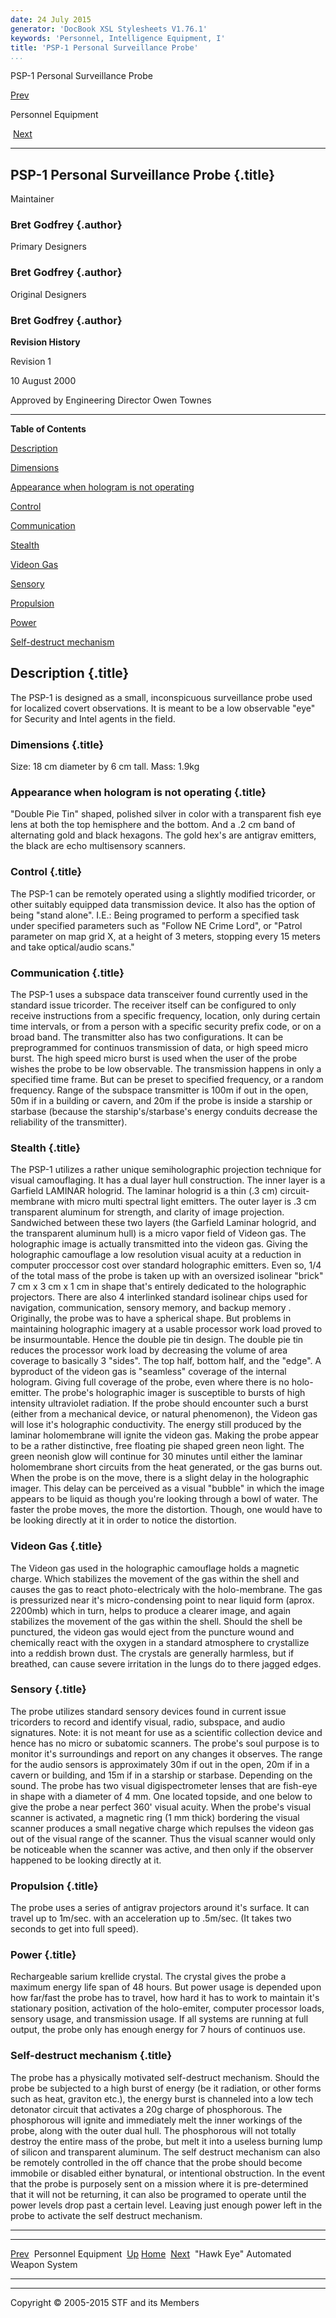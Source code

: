 ```yaml
---
date: 24 July 2015
generator: 'DocBook XSL Stylesheets V1.76.1'
keywords: 'Personnel, Intelligence Equipment, I'
title: 'PSP-1 Personal Surveillance Probe'
...
```


PSP-1 Personal Surveillance Probe

[Prev](equip.html) 

Personnel Equipment

 [Next](sentrygun.html)

* * * * *

PSP-1 Personal Surveillance Probe {.title}
---------------------------------

Maintainer

### Bret Godfrey {.author}

Primary Designers

### Bret Godfrey {.author}

Original Designers

### Bret Godfrey {.author}

**Revision History**

Revision 1

10 August 2000

Approved by Engineering Director Owen Townes

* * * * *

**Table of Contents**

[Description](psp-1.html#idp140478707031824)

[Dimensions](psp-1.html#idp140478707033120)

[Appearance when hologram is not
operating](psp-1.html#idp140478707034400)

[Control](psp-1.html#idp140478707035936)

[Communication](psp-1.html#idp140478707037568)

[Stealth](psp-1.html#idp140478707039728)

[Videon Gas](psp-1.html#idp140478707040960)

[Sensory](psp-1.html#idp140478707042912)

[Propulsion](psp-1.html#idp140478707044144)

[Power](psp-1.html#idp140478707045568)

[Self-destruct mechanism](psp-1.html#idp140478707047248)

Description {.title}
-----------

The PSP-1 is designed as a small, inconspicuous surveillance probe used
for localized covert observations. It is meant to be a low observable
"eye" for Security and Intel agents in the field.

### Dimensions {.title}

Size: 18 cm diameter by 6 cm tall. Mass: 1.9kg

### Appearance when hologram is not operating {.title}

"Double Pie Tin" shaped, polished silver in color with a transparent
fish eye lens at both the top hemisphere and the bottom. And a .2 cm
band of alternating gold and black hexagons. The gold hex's are antigrav
emitters, the black are echo multisensory scanners.

### Control {.title}

The PSP-1 can be remotely operated using a slightly modified tricorder,
or other suitably equipped data transmission device. It also has the
option of being "stand alone". I.E.: Being programed to perform a
specified task under specified parameters such as "Follow NE Crime
Lord", or "Patrol parameter on map grid X, at a height of 3 meters,
stopping every 15 meters and take optical/audio scans."

### Communication {.title}

The PSP-1 uses a subspace data transceiver found currently used in the
standard issue tricorder. The receiver itself can be configured to only
receive instructions from a specific frequency, location, only during
certain time intervals, or from a person with a specific security prefix
code, or on a broad band. The transmitter also has two configurations.
It can be preprogrammed for continuos transmission of data, or high
speed micro burst. The high speed micro burst is used when the user of
the probe wishes the probe to be low observable. The transmission
happens in only a specified time frame. But can be preset to specified
frequency, or a random frequency. Range of the subspace transmitter is
100m if out in the open, 50m if in a building or cavern, and 20m if the
probe is inside a starship or starbase (because the
starship's/starbase's energy conduits decrease the reliability of the
transmitter).

### Stealth {.title}

The PSP-1 utilizes a rather unique semiholographic projection technique
for visual camouflaging. It has a dual layer hull construction. The
inner layer is a Garfield LAMINAR hologrid. The laminar hologrid is a
thin (.3 cm) circuit-membrane with micro multi spectral light emitters.
The outer layer is .3 cm transparent aluminum for strength, and clarity
of image projection. Sandwiched between these two layers (the Garfield
Laminar hologrid, and the transparent aluminum hull) is a micro vapor
field of Videon gas. The holographic image is actually transmitted into
the videon gas. Giving the holographic camouflage a low resolution
visual acuity at a reduction in computer proccessor cost over standard
holographic emitters. Even so, 1/4 of the total mass of the probe is
taken up with an oversized isolinear "brick" 7 cm x 3 cm x 1 cm in shape
that's entirely dedicated to the holographic projectors. There are also
4 interlinked standard isolinear chips used for navigation,
communication, sensory memory, and backup memory . Originally, the probe
was to have a spherical shape. But problems in maintaining holographic
imagery at a usable processor work load proved to be insurmountable.
Hence the double pie tin design. The double pie tin reduces the
processor work load by decreasing the volume of area coverage to
basically 3 "sides". The top half, bottom half, and the "edge". A
byproduct of the videon gas is "seamless" coverage of the internal
hologram. Giving full coverage of the probe, even where there is no
holo-emitter. The probe's holographic imager is susceptible to bursts of
high intensity ultraviolet radiation. If the probe should encounter such
a burst (either from a mechanical device, or natural phenomenon), the
Videon gas will lose it's holographic conductivity. The energy still
produced by the laminar holomembrane will ignite the videon gas. Making
the probe appear to be a rather distinctive, free floating pie shaped
green neon light. The green neonish glow will continue for 30 minutes
until either the laminar holomembrane short circuits from the heat
generated, or the gas burns out. When the probe is on the move, there is
a slight delay in the holographic imager. This delay can be perceived as
a visual "bubble" in which the image appears to be liquid as though
you're looking through a bowl of water. The faster the probe moves, the
more the distortion. Though, one would have to be looking directly at it
in order to notice the distortion.

### Videon Gas {.title}

The Videon gas used in the holographic camouflage holds a magnetic
charge. Which stabilizes the movement of the gas within the shell and
causes the gas to react photo-electricaly with the holo-membrane. The
gas is pressurized near it's micro-condensing point to near liquid form
(aprox. 2200mb) which in turn, helps to produce a clearer image, and
again stabilizes the movement of the gas within the shell. Should the
shell be punctured, the videon gas would eject from the puncture wound
and chemically react with the oxygen in a standard atmosphere to
crystallize into a reddish brown dust. The crystals are generally
harmless, but if breathed, can cause severe irritation in the lungs do
to there jagged edges.

### Sensory {.title}

The probe utilizes standard sensory devices found in current issue
tricorders to record and identify visual, radio, subspace, and audio
signatures. Note: it is not meant for use as a scientific collection
device and hence has no micro or subatomic scanners. The probe's soul
purpose is to monitor it's surroundings and report on any changes it
observes. The range for the audio sensors is approximately 30m if out in
the open, 20m if in a cavern or building, and 15m if in a starship or
starbase. Depending on the sound. The probe has two visual
digispectrometer lenses that are fish-eye in shape with a diameter of 4
mm. One located topside, and one below to give the probe a near perfect
360' visual acuity. When the probe's visual scanner is activated, a
magnetic ring (1 mm thick) bordering the visual scanner produces a small
negative charge which repulses the videon gas out of the visual range of
the scanner. Thus the visual scanner would only be noticeable when the
scanner was active, and then only if the observer happened to be looking
directly at it.

### Propulsion {.title}

The probe uses a series of antigrav projectors around it's surface. It
can travel up to 1m/sec. with an acceleration up to .5m/sec. (It takes
two seconds to get into full speed).

### Power {.title}

Rechargeable sarium krellide crystal. The crystal gives the probe a
maximum energy life span of 48 hours. But power usage is depended upon
how far/fast the probe has to travel, how hard it has to work to
maintain it's stationary position, activation of the holo-emiter,
computer processor loads, sensory usage, and transmission usage. If all
systems are running at full output, the probe only has enough energy for
7 hours of continuos use.

### Self-destruct mechanism {.title}

The probe has a physically motivated self-destruct mechanism. Should the
probe be subjected to a high burst of energy (be it radiation, or other
forms such as heat, graviton etc.), the energy burst is channeled into a
low tech detonator circuit that activates a 20g charge of phosphorous.
The phosphorous will ignite and immediately melt the inner workings of
the probe, along with the outer dual hull. The phosphorous will not
totally destroy the entire mass of the probe, but melt it into a useless
burning lump of silicon and transparent aluminum. The self destruct
mechanism can also be remotely controlled in the off chance that the
probe should become immobile or disabled either bynatural, or
intentional obstruction. In the event that the probe is purposely sent
on a mission where it is pre-determined that it will not be returning,
it can also be programed to operate until the power levels drop past a
certain level. Leaving just enough power left in the probe to activate
the self destruct mechanism.

* * * * *

  ------------------------ ------------------------ ------------------------
  [Prev](equip.html)       Personnel Equipment 
  [Up](equip.html)         [Home](../index.html)
   [Next](sentrygun.html)   "Hawk Eye" Automated
                           Weapon System
  ------------------------ ------------------------ ------------------------

* * * * *

Copyright © 2005-2015 STF and its Members
